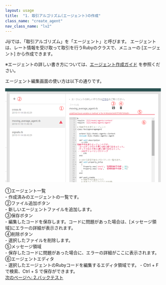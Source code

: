 ```yaml
---
layout: usage
title:  "1. 取引アルゴリズム(エージェント)の作成"
class_name: "create_agent"
nav_class_name: "lv2"
---
```


Jijiでは、「取引アルゴリズム」を「エージェント」と呼びます。
エージェントは、レート情報を受け取って取引を行うRubyのクラスで、メニューの [エージェント] から作成できます。

※エージェントの詳しい書き方については、[エージェント作成ガイド](/usage/020000_create_agent.html) を参照ください。


エージェント編集画面の使い方は以下の通りです。

![手順2](/images/usage/usage_01.png)

<div class="item">①エージェント一覧</div>
  - 作成済みのエージェントの一覧です。

<div class="item">②ファイル追加ボタン</div>
  - 新しいエージェントファイルを追加します。

<div class="item">③保存ボタン</div>
  - 編集したコードを保存します。コードに問題があった場合は、[メッセージ領域]にエラーの詳細が表示されます。

<div class="item">④削除ボタン</div>
  - 選択したファイルを削除します。

<div class="item">⑤メッセージ領域</div>
  - 保存したコードに問題があった場合に、エラーの詳細がここに表示されます。

<div class="item">⑥エージェントエディタ</div>
  - 選択したエージェントのRubyコードを編集するエディタ領域です。
  - Ctrl + F で検索、Ctrl + S で保存ができます。


<div class="next">
  <a href="010200_create_backtest.html">次のページへ: 2.バックテスト</a>
</div>

